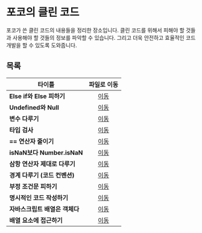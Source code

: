 # 포코의 클린 코드
포코가 쓴 클린 코드의 내용들을 정리한 장소입니다. 클린 코드를 위해서 피해야 할 것들과 사용해야 할 것들의 정보를 파악할 수 있습니다. 그리고 더욱 안전하고 효율적인 코드 개발을 할 수 있도록 도와줍니다.   

## 목록
|타이틀|파일로 이동|
|---|:---:|
|**Else if와 Else 피하기**|[이동](https://github.com/Hschan2/EverythingAboutJava/blob/master/CleanCode/%ED%8F%AC%EC%BD%94%EC%9D%98%ED%81%B4%EB%A6%B0%EC%BD%94%EB%93%9C/Else%20if%EC%99%80%20Else%20%ED%94%BC%ED%95%98%EA%B8%B0.md)|
|**Undefined와 Null**|[이동](https://github.com/Hschan2/EverythingAboutJava/blob/master/CleanCode/%ED%8F%AC%EC%BD%94%EC%9D%98%ED%81%B4%EB%A6%B0%EC%BD%94%EB%93%9C/Undefined%EC%99%80%20Null.md)|
|**변수 다루기**|[이동](https://github.com/Hschan2/EverythingAboutJava/blob/master/CleanCode/%ED%8F%AC%EC%BD%94%EC%9D%98%ED%81%B4%EB%A6%B0%EC%BD%94%EB%93%9C/%EB%B3%80%EC%88%98%20%EB%8B%A4%EB%A3%A8%EA%B8%B0.md)|
|**타입 검사**|[이동](https://github.com/Hschan2/EverythingAboutJava/blob/master/CleanCode/%ED%8F%AC%EC%BD%94%EC%9D%98%ED%81%B4%EB%A6%B0%EC%BD%94%EB%93%9C/%ED%83%80%EC%9E%85%20%EA%B2%80%EC%82%AC.md)|
|**== 연산자 줄이기**|[이동](https://github.com/Hschan2/EverythingAboutJava/blob/master/CleanCode/%ED%8F%AC%EC%BD%94%EC%9D%98%ED%81%B4%EB%A6%B0%EC%BD%94%EB%93%9C/EQEQ%20%EC%A4%84%EC%9D%B4%EA%B8%B0.md)|
|**isNaN보다 Number.isNaN**|[이동](https://github.com/Hschan2/EverythingAboutJava/blob/master/CleanCode/%ED%8F%AC%EC%BD%94%EC%9D%98%ED%81%B4%EB%A6%B0%EC%BD%94%EB%93%9C/IsNaN().md)|
|**삼항 연산자 제대로 다루기**|[이동](https://github.com/Hschan2/EverythingAboutJava/blob/master/CleanCode/%ED%8F%AC%EC%BD%94%EC%9D%98%ED%81%B4%EB%A6%B0%EC%BD%94%EB%93%9C/%EC%82%BC%ED%95%AD%EC%97%B0%EC%82%B0%EC%9E%90%20%EB%8B%A4%EB%A3%A8%EA%B8%B0.md)|
|**경계 다루기 (코드 컨벤션)**|[이동](https://github.com/Hschan2/EverythingAboutJava/blob/master/CleanCode/%ED%8F%AC%EC%BD%94%EC%9D%98%ED%81%B4%EB%A6%B0%EC%BD%94%EB%93%9C/%EA%B2%BD%EA%B3%84%20%EB%8B%A4%EB%A3%A8%EA%B8%B0(%EC%BD%94%EB%93%9C%20%EC%BB%A8%EB%B2%A4%EC%85%98).md)|
|**부정 조건문 피하기**|[이동](https://github.com/Hschan2/EverythingAboutJava/blob/master/CleanCode/%ED%8F%AC%EC%BD%94%EC%9D%98%ED%81%B4%EB%A6%B0%EC%BD%94%EB%93%9C/%EB%B6%80%EC%A0%95%EC%A1%B0%EA%B1%B4%EB%AC%B8%20%ED%94%BC%ED%95%98%EA%B8%B0.md)|
|**명시적인 코드 작성하기**|[이동](https://github.com/Hschan2/EverythingAboutJava/blob/master/CleanCode/%ED%8F%AC%EC%BD%94%EC%9D%98%ED%81%B4%EB%A6%B0%EC%BD%94%EB%93%9C/%EB%AA%85%EC%8B%9C%EC%A0%81%EC%9D%B8%20%EC%BD%94%EB%93%9C%20%EC%9E%91%EC%84%B1%20(Default%20Case%2C%20%EC%97%B0%EC%82%B0%EC%9E%90).md)|
|**자바스크립트 배열은 객체다**|[이동](https://github.com/Hschan2/EverythingAboutJava/blob/master/CleanCode/%ED%8F%AC%EC%BD%94%EC%9D%98%ED%81%B4%EB%A6%B0%EC%BD%94%EB%93%9C/%EC%9E%90%EB%B0%94%EC%8A%A4%ED%81%AC%EB%A6%BD%ED%8A%B8%EC%9D%98%20%EB%B0%B0%EC%97%B4%EC%9D%80%20%EA%B0%9D%EC%B2%B4.md)|
|**배열 요소에 접근하기**|[이동](https://github.com/Hschan2/EverythingAboutJava/blob/master/CleanCode/%ED%8F%AC%EC%BD%94%EC%9D%98%ED%81%B4%EB%A6%B0%EC%BD%94%EB%93%9C/%EB%B0%B0%EC%97%B4%20%EC%9A%94%EC%86%8C%EC%97%90%20%EC%A0%91%EA%B7%BC%ED%95%98%EA%B8%B0.md)|